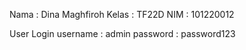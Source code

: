 Nama    : Dina Maghfiroh
Kelas   : TF22D
NIM     : 101220012

User Login 
username : admin
password : password123
